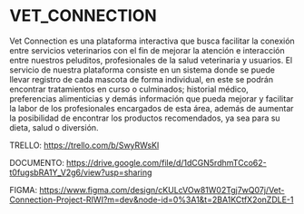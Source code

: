 # VET_CONNECTION
Vet Connection es una plataforma interactiva que busca facilitar la conexión entre servicios veterinarios con el fin de mejorar la atención e interacción entre nuestros peluditos, profesionales de la salud veterinaria y usuarios.
El servicio de nuestra plataforma consiste en un sistema donde se puede llevar registro de cada mascota de forma individual, en este se podrán encontrar tratamientos en curso o culminados; historial médico, preferencias alimenticias y demás información que pueda mejorar y facilitar la labor de los profesionales encargados de esta área, además de aumentar la posibilidad de encontrar los productos recomendados, ya sea para su dieta, salud o diversión.


TRELLO: https://trello.com/b/SwyRWsKl

DOCUMENTO: https://drive.google.com/file/d/1dCGN5rdhmTCco62-t0fugsbRA1Y_V2g6/view?usp=sharing

FIGMA: https://www.figma.com/design/cKULcVOw81W02Tgj7wQ07j/Vet-Connection-Project-RIWI?m=dev&node-id=0%3A1&t=2BA1KCtfX2onZDLE-1

